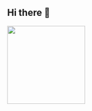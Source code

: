 ## Hi there 👋
<div>
  <a href="https://github.com/bonfim-igor">
  <img height="180em" src="https://github-readme-stats.vercel.app/api?username=bonfim-igor&hide=contribs,prs"
</div>

